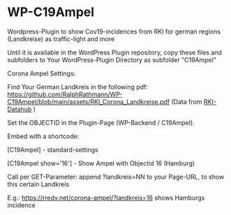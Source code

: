 # WP-C19Ampel

Wordpress-Plugin to show Cov19-incidences from RKI for german regions (Landkreise) as traffic-light and more

Until it is available in the WordPress Plugin repository, copy these files and subfolders to Your WordPress-Plugin Directory as subfolder "C19Ampel"


Corona Ampel Settings:

Find Your German Landkreis in the following pdf:
https://github.com/RalphRathmann/WP-C19Ampel/blob/main/assets/RKI_Corona_Landkreise.pdf
(Data from [RKI-Datahub](https://npgeo-corona-npgeo-de.hub.arcgis.com/datasets/dd4580c810204019a7b8eb3e0b329dd6_0) ) 

Set the OBJECTID in the Plugin-Page (WP-Backend / C19Ampel).

Embed with a shortcode:

[C19Ampel] - standard-settings

[C19Ampel show='16'] - Show Ampel with Objectid 16 (Hamburg)

Call per GET-Parameter: append ?landkreis=NN to your Page-URL, to show this certain Landkreis

E.g.: https://rredv.net/corona-ampel/?landkreis=16 shows Hamburgs incidence


